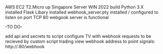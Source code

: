 AWS EC2 T2.Micro up
Singapore Server
WIN 2022 build
Python 3.X installed
Flask Libary installed
webhook_server.pty installed / configured to listen on port TCP 80
webgook server is functional

-TO DO-

add api and secrets to script
configure TV with webhook requests to be recieved by custom script
trading view webhook address to point signals: http://<IP>:80/webhook
